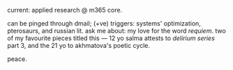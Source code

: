 current: applied research @ m365 core. 

can be pinged through dmail; (+ve) triggers: systems' optimization, pterosaurs, and russian lit. ask me about: my love for the word *requiem*. two of my favourite pieces titled this — 12 yo salma attests to *delirium series* part 3, and the 21 yo to akhmatova's poetic cycle.

peace.
